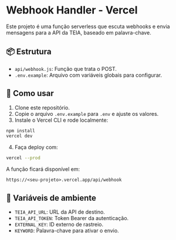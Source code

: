 # Webhook Handler - Vercel

Este projeto é uma função serverless que escuta webhooks e envia mensagens para a API da TEIA, baseado em palavra-chave.

## 📦 Estrutura

- `api/webhook.js`: Função que trata o POST.
- `.env.example`: Arquivo com variáveis globais para configurar.

## 🚀 Como usar

1. Clone este repositório.
2. Copie o arquivo `.env.example` para `.env` e ajuste os valores.
3. Instale o Vercel CLI e rode localmente:

```bash
npm install
vercel dev
```

4. Faça deploy com:

```bash
vercel --prod
```

A função ficará disponível em:

```
https://<seu-projeto>.vercel.app/api/webhook
```

## 🔐 Variáveis de ambiente

- `TEIA_API_URL`: URL da API de destino.
- `TEIA_API_TOKEN`: Token Bearer da autenticação.
- `EXTERNAL_KEY`: ID externo de rastreio.
- `KEYWORD`: Palavra-chave para ativar o envio.

